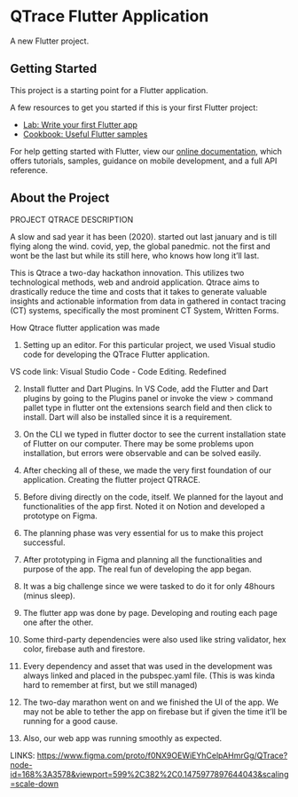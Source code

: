 # QTrace Flutter Application

A new Flutter project.

## Getting Started

This project is a starting point for a Flutter application.

A few resources to get you started if this is your first Flutter project:

- [Lab: Write your first Flutter app](https://flutter.dev/docs/get-started/codelab)
- [Cookbook: Useful Flutter samples](https://flutter.dev/docs/cookbook)

For help getting started with Flutter, view our
[online documentation](https://flutter.dev/docs), which offers tutorials,
samples, guidance on mobile development, and a full API reference.

## About the Project
PROJECT QTRACE DESCRIPTION

A slow and sad year it has been (2020). started out last january and is till flying along the wind. covid, yep, the global panedmic. not the first and wont be the last but while its still here, who knows how long it’ll last.

This is Qtrace a two-day hackathon innovation. This utilizes two technological methods, web and android application. Qtrace aims to drastically reduce the time and costs that it takes to generate valuable insights and actionable information from data in gathered in contact tracing (CT) systems, specifically the most prominent CT System, Written Forms.


How Qtrace flutter application was made
1.	Setting up an editor. For this particular project, we used Visual studio code for developing the QTrace Flutter application.

VS code link: Visual Studio Code - Code Editing. Redefined


2.	Install flutter and Dart Plugins. In VS Code, add the Flutter and Dart plugins by going to the Plugins panel or invoke the view > command pallet type in flutter ont the extensions search field and then click to install. Dart will also be installed since it is a requirement.


3.	On the CLI we typed in flutter doctor to see the current installation state of Flutter on our computer. There may be some problems upon installation, but errors were observable and can be solved easily. 


4.	After checking all of these, we made the very first foundation of our application. Creating the flutter project QTRACE.


5.	Before diving directly on the code, itself. We planned for the layout and functionalities of the app first. Noted it on Notion and developed a prototype on Figma.


6.	The planning phase was very essential for us to make this project successful.


7.	After prototyping in Figma and planning all the functionalities and purpose of the app. The real fun of developing the app began.


8.	It was a big challenge since we were tasked to do it for only 48hours (minus sleep).


9.	The flutter app was done by page. Developing and routing each page one after the other. 


10.	Some third-party dependencies were also used like string validator, hex color, firebase auth and firestore.


11.	Every dependency and asset that was used in the development was always linked and placed in the pubspec.yaml file. (This is was kinda hard to remember at first, but we still managed)


12.	The two-day marathon went on and we finished the UI of the app. We may not be able to tether the app on firebase but if given the time it’ll be running for a good cause.


13.	Also, our web app was running smoothly as expected.


LINKS: https://www.figma.com/proto/f0NX9OEWiEYhCelpAHmrGg/QTrace?node-id=168%3A3578&viewport=599%2C382%2C0.1475977897644043&scaling=scale-down




